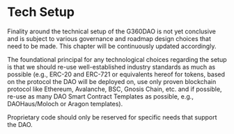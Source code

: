 # Tech Setup

Finality around the technical setup of the G360DAO is not yet conclusive and is subject to various governance and roadmap design choices that need to be made. This chapter will be continuously updated accordingly.

The foundational principal for any technological choices regarding the setup is that we should re-use well-established industry standards as much as possible (e.g., ERC-20 and ERC-721 or equivalents hereof for tokens, based on the protocol the DAO will be deployed on, use only proven blockchain protocol like Ethereum, Avalanche, BSC, Gnosis Chain, etc. and if possible, re-use as many DAO Smart Contract Templates as possible, e.g., DAOHaus/Moloch or Aragon templates).&#x20;

Proprietary code should only be reserved for specific needs that support the DAO.
